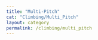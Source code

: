 ```yaml
---
title: "Multi-Pitch"
cat: "Climbing/Multi_Pitch"
layout: category
permalink: /climbing/multi_pitch
---
```



